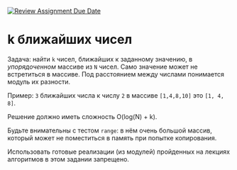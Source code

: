 [![Review Assignment Due Date](https://classroom.github.com/assets/deadline-readme-button-24ddc0f5d75046c5622901739e7c5dd533143b0c8e959d652212380cedb1ea36.svg)](https://classroom.github.com/a/RaZVmFWt)
# k ближайших чисел
Задача: найти `k` чисел, ближайших к заданному значению, в *упорядоченном* массиве из `N` чисел. Само значение может не встретиться в массиве. Под расстоянием между числами понимается модуль их разности.

Пример: `3` ближайших числа к числу `2` в массиве `[1,4,8,10]` это  `[1, 4, 8]`.

Решение должно иметь сложность O(log(N) + k).

Будьте внимательны с тестом `range`: в нём очень большой массив, который может не поместиться в память при попытке копирования.

Использовать готовые реализации (из модулей) пройденных на лекциях алгоритмов в этом задании запрещено.
